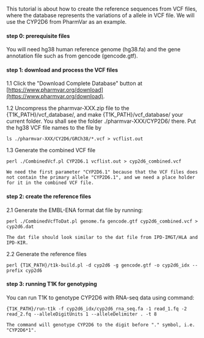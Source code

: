 This tutorial is about how to create the reference sequences from VCF files, where the database represents the variations of a allele in VCF file. We will use the CYP2D6 from PharmVar as an example.

#### step 0: prerequisite files
You will need hg38 human reference genome (hg38.fa) and the gene annotation file such as from gencode (gencode.gtf).

#### step 1: download and process the VCF files

1.1 Click the "Download Complete Database" button at [https://www.pharmvar.org/download](https://www.pharmvar.org/download). 

1.2 Uncompress the pharmvar-XXX.zip file to the {T1K_PATH}/vcf_database/, and make {T1K_PATH}/vcf_database/ your current folder. You shall see the folder ./pharmvar-XXX/CYP2D6/ there. Put the hg38 VCF file names to the file by

	ls ./pharmvar-XXX/CY2D6/GRCh38/*.vcf > vcflist.out

1.3 Generate the combined VCF file
	
	perl ./CombinedVcf.pl CYP2D6.1 vcflist.out > cyp2d6_combined.vcf

	We need the first parameter "CYP2D6.1" because that the VCF files does not contain the primary allele "CYP2D6.1", and we need a place holder for it in the combined VCF file. 

#### step 2: create the reference files

2.1 Generate the EMBL-ENA format dat file by running:

	perl ./CombinedVcfToDat.pl genome.fa gencode.gtf cyp2d6_combined.vcf > cyp2d6.dat

	The dat file should look similar to the dat file from IPD-IMGT/HLA and IPD-KIR.

2.2 Generate the reference files

	perl {T1K_PATH}/t1k-build.pl -d cyp2d6 -g gencode.gtf -o cyp2d6_idx --prefix cyp2d6 

#### step 3: running T1K for genotyping

You can run T1K to genotype CYP2D6 with RNA-seq data using command:

	{T1K_PATH}/run-t1k -f cyp2d6_idx/cyp2d6_rna_seq.fa -1 read_1.fq -2 read_2.fq --alleleDigitUnits 1 --alleleDelimiter . -t 8

	The command will genotype CYP2D6 to the digit before "." symbol, i.e. "CYP2D6*1".
